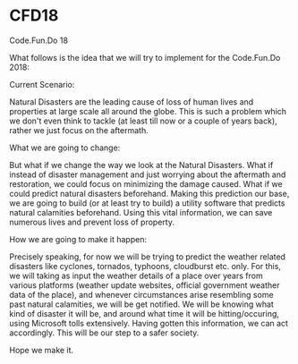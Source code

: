 # CFD18
Code.Fun.Do 18

What follows is the idea that we will try to implement for the Code.Fun.Do 2018:

Current Scenario:

Natural Disasters are the leading cause of loss of human lives and properties at large scale all around the globe. This is such a problem which we don't even think to tackle (at least till now or a couple of years back), rather we just focus on the aftermath. 

What we are going to change:

But what if we change the way we look at the Natural Disasters. What if instead of disaster management and just worrying about the aftermath and restoration, we could focus on minimizing the damage caused. What if we could predict natural disasters beforehand.
Making this prediction our base, we are going to build (or at least try to build) a utility software that predicts natural calamities beforehand. Using this vital information, we can save numerous lives and prevent loss of property.

How we are going to make it happen:

Precisely speaking, for now we will be trying to predict the weather related disasters like cyclones, tornados, typhoons, cloudburst etc. only. 
For this, we will taking as input the weather details of a place over years from various platforms (weather update websites, official government weather data of the place), and whenever circumstances arise resembling some past natural calamities, we will be get notified. We will be knowing what kind of disaster it will be, and around what time it will be hitting/occuring, using Microsoft tolls extensively.
Having gotten this information, we can act accordingly. This will be our step to a safer society.

Hope we make it.
